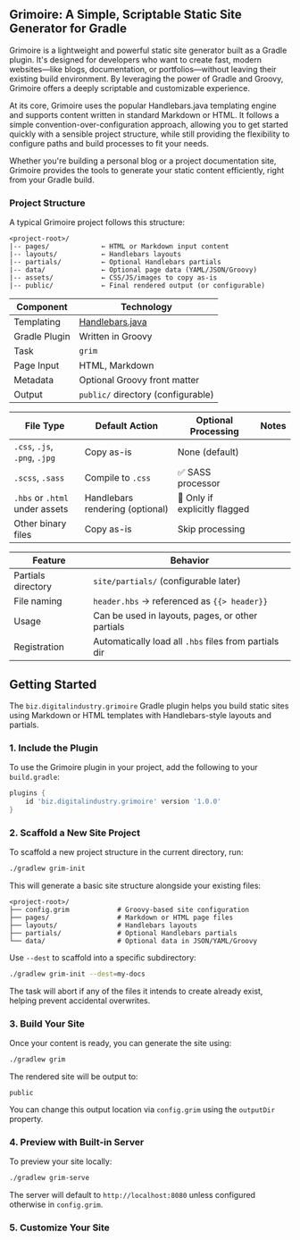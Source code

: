 ## Grimoire: A Simple, Scriptable Static Site Generator for Gradle

Grimoire is a lightweight and powerful static site generator built as a Gradle plugin. It's designed for developers who want to create fast, modern websites—like blogs, documentation, or portfolios—without leaving their existing build environment. By leveraging the power of Gradle and Groovy, Grimoire offers a deeply scriptable and customizable experience.

At its core, Grimoire uses the popular Handlebars.java templating engine and supports content written in standard Markdown or HTML. It follows a simple convention-over-configuration approach, allowing you to get started quickly with a sensible project structure, while still providing the flexibility to configure paths and build processes to fit your needs.

Whether you're building a personal blog or a project documentation site, Grimoire provides the tools to generate your static content efficiently, right from your Gradle build.

### Project Structure

A typical Grimoire project follows this structure:
```
<project-root>/ 
|-- pages/             ← HTML or Markdown input content
|-- layouts/           ← Handlebars layouts
|-- partials/          ← Optional Handlebars partials
|-- data/              ← Optional page data (YAML/JSON/Groovy)
|-- assets/            ← CSS/JS/images to copy as-is
|-- public/            ← Final rendered output (or configurable)
```

| Component     | Technology                                                   |
| ------------- |--------------------------------------------------------------|
| Templating    | [Handlebars.java](https://github.com/jknack/handlebars.java) |
| Gradle Plugin | Written in Groovy                                            |
| Task          | `grim`                                                       |
| Page Input    | HTML, Markdown                                               |
| Metadata      | Optional Groovy  front matter                                |
| Output        | `public/` directory (configurable)                           |

| File Type                      | Default Action                  | Optional Processing           | Notes |
| ------------------------------ | ------------------------------- | ----------------------------- | ----- |
| `.css`, `.js`, `.png`, `.jpg`  | Copy as-is                      | None (default)                |       |
| `.scss`, `.sass`               | Compile to `.css`               | ✅ SASS processor              |       |
| `.hbs` or `.html` under assets | Handlebars rendering (optional) | 🔶 Only if explicitly flagged |       |
| Other binary files             | Copy as-is                      | Skip processing               |       |

| Feature            | Behavior                                              |
| ------------------ | ----------------------------------------------------- |
| Partials directory | `site/partials/` (configurable later)                 |
| File naming        | `header.hbs` → referenced as `{{> header}}`           |
| Usage              | Can be used in layouts, pages, or other partials      |
| Registration       | Automatically load all `.hbs` files from partials dir |



## Getting Started

The `biz.digitalindustry.grimoire` Gradle plugin helps you build static sites using Markdown or HTML templates with Handlebars-style layouts and partials.

### 1. Include the Plugin

To use the Grimoire plugin in your project, add the following to your `build.gradle`:

```groovy
plugins {
    id 'biz.digitalindustry.grimoire' version '1.0.0'
}
```

### 2. Scaffold a New Site Project

To scaffold a new project structure in the current directory, run:

```bash
./gradlew grim-init
```

This will generate a basic site structure alongside your existing files:

```
<project-root>/
├── config.grim            # Groovy-based site configuration
├── pages/                 # Markdown or HTML page files
├── layouts/               # Handlebars layouts
├── partials/              # Optional Handlebars partials
└── data/                  # Optional data in JSON/YAML/Groovy
```

Use `--dest` to scaffold into a specific subdirectory:

```bash
./gradlew grim-init --dest=my-docs
```

The task will abort if any of the files it intends to create already exist, helping prevent accidental overwrites.

### 3. Build Your Site

Once your content is ready, you can generate the site using:

```bash
./gradlew grim
```

The rendered site will be output to:

```
public
```

You can change this output location via `config.grim` using the `outputDir` property.

### 4. Preview with Built-in Server

To preview your site locally:

```bash
./gradlew grim-serve
```

The server will default to `http://localhost:8080` unless configured otherwise in `config.grim`.

### 5. Customize Your Site

